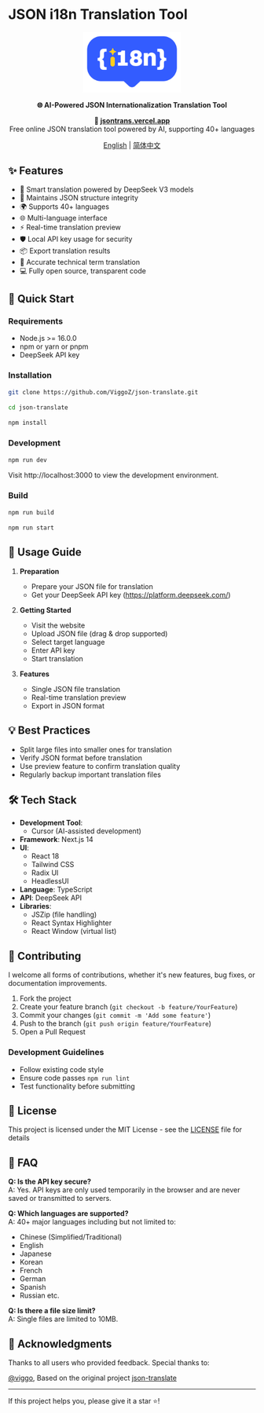 # JSON i18n Translation Tool

<p align="center">
  <img src="public/logo-blue.png" alt="JSON Translate Logo" width="200"/>
</p>

<p align="center">
  <strong>🌐 AI-Powered JSON Internationalization Translation Tool</strong>
</p>

<p align="center">
  <strong>🔗 <a href="https://jsontrans.vercel.app/">jsontrans.vercel.app</a></strong><br>
  Free online JSON translation tool powered by AI, supporting 40+ languages
</p>

<p align="center">
  <a href="/README.md">English</a> | 
  <a href="/README.zh.md">简体中文</a>
</p>

## ✨ Features

- 🤖 Smart translation powered by DeepSeek V3 models
- 🔄 Maintains JSON structure integrity
- 🌍 Supports 40+ languages
- 🌐 Multi-language interface
- ⚡️ Real-time translation preview
- 🛡️ Local API key usage for security
- 📦 Export translation results
- 🎯 Accurate technical term translation
- 💻 Fully open source, transparent code

## 🚀 Quick Start

### Requirements

- Node.js >= 16.0.0
- npm or yarn or pnpm
- DeepSeek API key

### Installation

```bash
git clone https://github.com/ViggoZ/json-translate.git
```

```bash
cd json-translate
```

```bash
npm install
```

### Development

```bash
npm run dev
```
Visit http://localhost:3000 to view the development environment.

### Build

```bash
npm run build
```

```bash
npm run start
```

## 📖 Usage Guide

1. **Preparation**
   - Prepare your JSON file for translation
   - Get your DeepSeek API key (https://platform.deepseek.com/)

2. **Getting Started**
   - Visit the website
   - Upload JSON file (drag & drop supported)
   - Select target language
   - Enter API key
   - Start translation

3. **Features**
   - Single JSON file translation
   - Real-time translation preview
   - Export in JSON format

## 💡 Best Practices

- Split large files into smaller ones for translation
- Verify JSON format before translation
- Use preview feature to confirm translation quality
- Regularly backup important translation files

## 🛠 Tech Stack

- **Development Tool**: 
  - Cursor (AI-assisted development)
- **Framework**: Next.js 14
- **UI**: 
  - React 18
  - Tailwind CSS
  - Radix UI
  - HeadlessUI
- **Language**: TypeScript
- **API**: DeepSeek API
- **Libraries**:
  - JSZip (file handling)
  - React Syntax Highlighter
  - React Window (virtual list)

## 🤝 Contributing

I welcome all forms of contributions, whether it's new features, bug fixes, or documentation improvements.

1. Fork the project
2. Create your feature branch (`git checkout -b feature/YourFeature`)
3. Commit your changes (`git commit -m 'Add some feature'`)
4. Push to the branch (`git push origin feature/YourFeature`)
5. Open a Pull Request

### Development Guidelines
- Follow existing code style
- Ensure code passes `npm run lint`
- Test functionality before submitting

## 📝 License

This project is licensed under the MIT License - see the [LICENSE](LICENSE) file for details

## 🙋 FAQ

**Q: Is the API key secure?**  
A: Yes. API keys are only used temporarily in the browser and are never saved or transmitted to servers.

**Q: Which languages are supported?**  
A: 40+ major languages including but not limited to:
- Chinese (Simplified/Traditional)
- English
- Japanese
- Korean
- French
- German
- Spanish
- Russian
etc.

**Q: Is there a file size limit?**  
A: Single files are limited to 10MB.


## 🌟 Acknowledgments

Thanks to all users who provided feedback. Special thanks to:

[@viggo](https://twitter.com/decohack), Based on the original project [json-translate](https://json.uiboy.com)

---

If this project helps you, please give it a star ⭐️!